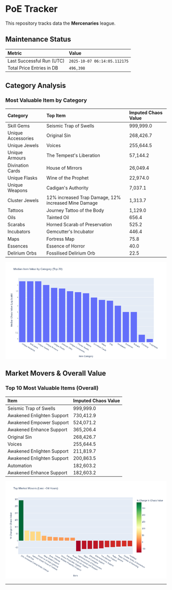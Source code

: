 # PoE Tracker

This repository tracks data the **Mercenaries** league.

## Maintenance Status

<!-- START_MAINTENANCE -->
| Metric | Value |
|:---|:---|
| Last Successful Run (UTC) | `2025-10-07 06:14:05.112175` |
| Total Price Entries in DB | `496,398` |

<!-- END_MAINTENANCE -->

## Category Analysis

<!-- START_CATEGORY_ANALYSIS -->
### Most Valuable Item by Category
| Category | Top Item | Imputed Chaos Value |
| :--- | :--- | :--- |
| Skill Gems | Seismic Trap of Swells | 999,999.0 |
| Unique Accessories | Original Sin | 268,426.7 |
| Unique Jewels | Voices | 255,644.5 |
| Unique Armours | The Tempest's Liberation | 57,144.2 |
| Divination Cards | House of Mirrors | 26,049.4 |
| Unique Flasks | Wine of the Prophet | 22,974.0 |
| Unique Weapons | Cadigan's Authority | 7,037.1 |
| Cluster Jewels | 12% increased Trap Damage, 12% increased Mine Damage | 1,313.7 |
| Tattoos | Journey Tattoo of the Body | 1,129.0 |
| Oils | Tainted Oil | 656.4 |
| Scarabs | Horned Scarab of Preservation | 525.2 |
| Incubators | Gemcutter's Incubator | 446.4 |
| Maps | Fortress Map | 75.8 |
| Essences | Essence of Horror | 40.0 |
| Delirium Orbs | Fossilised Delirium Orb | 22.5 |


![Category Analysis Chart](charts/category_analysis.png)
<!-- END_CATEGORY_ANALYSIS -->

## Market Movers & Overall Value

<!-- START_ANALYSIS -->
### Top 10 Most Valuable Items (Overall)
| Item | Imputed Chaos Value |
| :--- | :--- |
| Seismic Trap of Swells | 999,999.0 |
| Awakened Enlighten Support | 730,412.9 |
| Awakened Empower Support | 524,071.2 |
| Awakened Enhance Support | 365,206.4 |
| Original Sin | 268,426.7 |
| Voices | 255,644.5 |
| Awakened Enlighten Support | 211,819.7 |
| Awakened Enlighten Support | 200,863.5 |
| Automation | 182,603.2 |
| Awakened Enhance Support | 182,603.2 |


![Market Movers Chart](charts/market_movers.png)
<!-- END_ANALYSIS -->

---
